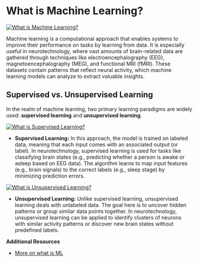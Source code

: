 # What is Machine Learning?

[![What is Machine Learning?](https://img.youtube.com/vi/f_uwKZIAeM0/0.jpg)](https://www.youtube.com/watch?v=f_uwKZIAeM0 "What is Machine Learning?")

Machine learning is a computational approach that enables systems to improve their performance on tasks by learning from data. It is especially useful in neurotechnology, where vast amounts of brain-related data are gathered through techniques like electroencephalography (EEG), magnetoencephalography (MEG), and functional MRI (fMRI). These datasets contain patterns that reflect neural activity, which machine learning models can analyze to extract valuable insights.

## Supervised vs. Unsupervised Learning

In the realm of machine learning, two primary learning paradigms are widely used: **supervised learning** and **unsupervised learning**.

[![What is Supervised Learning?](https://img.youtube.com/vi/g9oESGzcA84/0.jpg)](https://www.youtube.com/watch?v=g9oESGzcA84 "What is Supervised Learning?")

- **Supervised Learning:** In this approach, the model is trained on labeled data, meaning that each input comes with an associated output (or label). In neurotechnology, supervised learning is used for tasks like classifying brain states (e.g., predicting whether a person is awake or asleep based on EEG data). The algorithm learns to map input features (e.g., brain signals) to the correct labels (e.g., sleep stage) by minimizing prediction errors.

[![What is Unsupervised Learning?](https://img.youtube.com/vi/5yeJ03crTrI/0.jpg)](https://www.youtube.com/watch?v=5yeJ03crTrI "What is Unsupervised Learning?")

- **Unsupervised Learning:** Unlike supervised learning, unsupervised learning deals with unlabeled data. The goal here is to uncover hidden patterns or group similar data points together. In neurotechnology, unsupervised learning can be applied to identify clusters of neurons with similar activity patterns or discover new brain states without predefined labels.

**Additional Resources**
- [More on what is ML](https://www.youtube.com/watch?v=QghjaS0WQQU)
